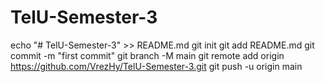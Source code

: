 ﻿# TelU-Semester-3
echo "# TelU-Semester-3" >> README.md
git init
git add README.md
git commit -m "first commit"
git branch -M main
git remote add origin https://github.com/VrezHy/TelU-Semester-3.git
git push -u origin main
